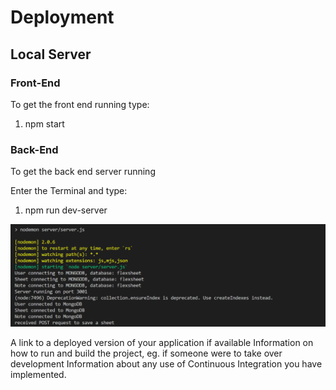 # Deployment

## Local Server

### Front-End
To get the front end running type:
1. npm start

### Back-End
To get the back end server running 

Enter the Terminal and type:
1. npm run dev-server


![Backend Termianl](/Screenshots/backend.png)

A link to a deployed version of your application if available
Information on how to run and build the project, eg. if someone were to take over development
Information about any use of Continuous Integration you have implemented.